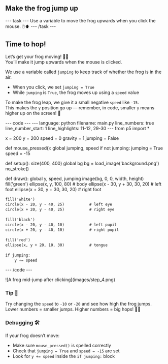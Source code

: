 <h2 class="c-project-heading--task">Make the frog jump up</h2>
--- task ---
Use a variable to move the frog upwards when you click the mouse. 🖱️⬆️
--- /task ---

<h2 class="c-project-heading--explainer">Time to hop!</h2>

Let’s get your frog moving! 🐸💨  
You’ll make it jump upwards when the mouse is clicked.

We use a variable called `jumping` to keep track of whether the frog is in the air.  
- When you click, we set `jumping = True`  
- While `jumping` is `True`, the frog moves up using a `speed` value

To make the frog leap, we give it a small negative `speed` like `-15`.  
This makes the `y` position go up — remember, in code, smaller `y` means higher up on the screen! 🎯

<div class="c-project-code">
--- code ---
---
language: python
filename: main.py
line_numbers: true
line_number_start: 1
line_highlights: 11-12, 29-30
---
from p5 import *

x = 200
y = 200
speed = 0
gravity = 1
jumping = False

def mouse_pressed():
    global jumping, speed
    if not jumping:
        jumping = True
        speed = -15

def setup():
    size(400, 400)
    global bg
    bg = load_image('background.png')
    no_stroke()

def draw():
    global y, speed, jumping
    image(bg, 0, 0, width, height)
    fill('green')
    ellipse(x, y, 100, 80)               # body
    ellipse(x - 30, y + 30, 30, 20)      # left foot
    ellipse(x + 30, y + 30, 30, 20)      # right foot

    fill('white')
    circle(x - 20, y - 40, 25)           # left eye
    circle(x + 20, y - 40, 25)           # right eye

    fill('black')
    circle(x - 20, y - 40, 10)           # left pupil
    circle(x + 20, y - 40, 10)           # right pupil

    fill('red')
    ellipse(x, y + 20, 10, 30)           # tongue

    if jumping:
        y += speed
--- /code ---
</div>

<div class="c-project-output">
![A frog mid-jump after clicking](images/step_4.png)
</div>

<div class="c-project-callout c-project-callout--tip">

### Tip 🧠

Try changing the `speed` to `-10` or `-20` and see how high the frog jumps.  
Lower numbers = smaller jumps. Higher numbers = big hops! 🐸🚀

</div>

<div class="c-project-callout c-project-callout--debug">

### Debugging 🛠️

If your frog doesn’t move:<br />
- Make sure `mouse_pressed()` is spelled correctly<br />
- Check that `jumping = True` and `speed = -15` are set<br />
- Look for `y += speed` inside the `if jumping:` block

</div>
